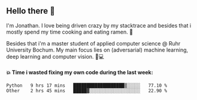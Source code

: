 ## Hello there 👋

I'm Jonathan. I love being driven crazy by my stacktrace and besides that i mostly spend my time cooking and eating ramen. 🍜

Besides that i'm a master student of applied computer science @ Ruhr University Bochum. 
My main focus lies on (adversarial) machine learning, deep learning and computer vision. 🔬💻

#### 💥 Time i wasted fixing my own code during the last week:

<!--START_SECTION:waka-->
```text
Python   9 hrs 17 mins   ███████████████████▒░░░░░   77.10 % 
Other    2 hrs 45 mins   █████▓░░░░░░░░░░░░░░░░░░░   22.90 % 
```
<!--END_SECTION:waka-->
